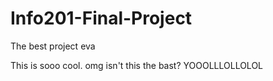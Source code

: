 # Info201-Final-Project
The best project eva

This is sooo cool.
omg isn't this the bast?
YOOOLLLOLLOLOL
